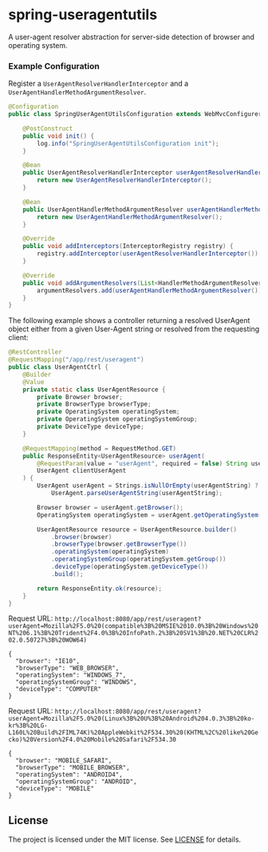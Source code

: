 spring-useragentutils
===

A user-agent resolver abstraction for server-side detection of browser and operating system.

### Example Configuration

Register a ```UserAgentResolverHandlerInterceptor``` and
a ```UserAgentHandlerMethodArgumentResolver```.

```java
@Configuration
public class SpringUserAgentUtilsConfiguration extends WebMvcConfigurerAdapter {

    @PostConstruct
    public void init() {
        log.info("SpringUserAgentUtilsConfiguration init");
    }

    @Bean
    public UserAgentResolverHandlerInterceptor userAgentResolverHandlerInterceptor() {
        return new UserAgentResolverHandlerInterceptor();
    }

    @Bean
    public UserAgentHandlerMethodArgumentResolver userAgentHandlerMethodArgumentResolver() {
        return new UserAgentHandlerMethodArgumentResolver();
    }

    @Override
    public void addInterceptors(InterceptorRegistry registry) {
        registry.addInterceptor(userAgentResolverHandlerInterceptor());
    }

    @Override
    public void addArgumentResolvers(List<HandlerMethodArgumentResolver> argumentResolvers) {
        argumentResolvers.add(userAgentHandlerMethodArgumentResolver());
    }
}
```

The following example shows a controller returning a resolved UserAgent object either
from a given User-Agent string or resolved from the requesting client:
```java
@RestController
@RequestMapping("/app/rest/useragent")
public class UserAgentCtrl {
    @Builder
    @Value
    private static class UserAgentResource {
        private Browser browser;
        private BrowserType browserType;
        private OperatingSystem operatingSystem;
        private OperatingSystem operatingSystemGroup;
        private DeviceType deviceType;
    }

    @RequestMapping(method = RequestMethod.GET)
    public ResponseEntity<UserAgentResource> userAgent(
        @RequestParam(value = "userAgent", required = false) String userAgentString,
        UserAgent clientUserAgent
    ) {
        UserAgent userAgent = Strings.isNullOrEmpty(userAgentString) ? clientUserAgent :
            UserAgent.parseUserAgentString(userAgentString);

        Browser browser = userAgent.getBrowser();
        OperatingSystem operatingSystem = userAgent.getOperatingSystem();

        UserAgentResource resource = UserAgentResource.builder()
            .browser(browser)
            .browserType(browser.getBrowserType())
            .operatingSystem(operatingSystem)
            .operatingSystemGroup(operatingSystem.getGroup())
            .deviceType(operatingSystem.getDeviceType())
            .build();

        return ResponseEntity.ok(resource);
    }
}
```

Request URL: `http://localhost:8080/app/rest/useragent?userAgent=Mozilla%2F5.0%20(compatible%3B%20MSIE%2010.0%3B%20Windows%20NT%206.1%3B%20Trident%2F4.0%3B%20InfoPath.2%3B%20SV1%3B%20.NET%20CLR%202.0.50727%3B%20WOW64)`

```
{
  "browser": "IE10",
  "browserType": "WEB_BROWSER",
  "operatingSystem": "WINDOWS_7",
  "operatingSystemGroup": "WINDOWS",
  "deviceType": "COMPUTER"
}
```

Request URL: `http://localhost:8080/app/rest/useragent?userAgent=Mozilla%2F5.0%20(Linux%3B%20U%3B%20Android%204.0.3%3B%20ko-kr%3B%20LG-L160L%20Build%2FIML74K)%20AppleWebkit%2F534.30%20(KHTML%2C%20like%20Gecko)%20Version%2F4.0%20Mobile%20Safari%2F534.30`

```
{
  "browser": "MOBILE_SAFARI",
  "browserType": "MOBILE_BROWSER",
  "operatingSystem": "ANDROID4",
  "operatingSystemGroup": "ANDROID",
  "deviceType": "MOBILE"
}
```



License
-------

The project is licensed under the MIT license. See
[LICENSE](https://github.com/theborakompanioni/tbk-spring-useragentutils/blob/master/LICENSE) for details.